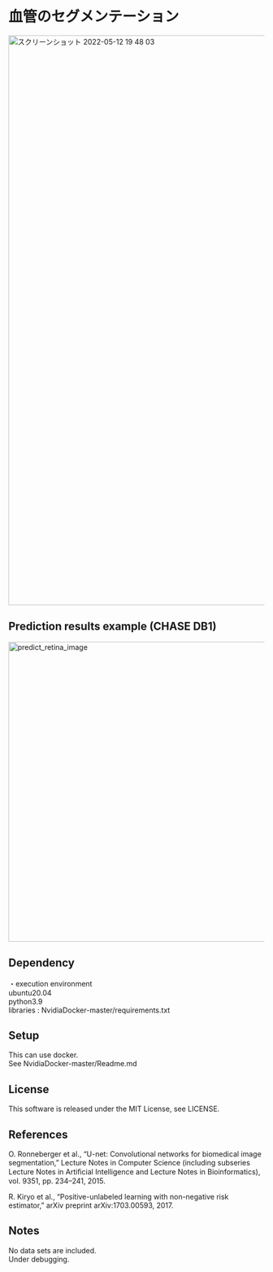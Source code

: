 # 血管のセグメンテーション
<img width="1121" alt="スクリーンショット 2022-05-12 19 48 03" src="https://user-images.githubusercontent.com/81740811/168055985-816519cb-f3da-4bf9-a0ac-12196718b9f1.png">

## Prediction results example (CHASE DB1)
<img width="590" alt="predict_retina_image" src="https://user-images.githubusercontent.com/81740811/169279986-9974e448-e919-4fa1-8a64-8d811f040fe1.png">


## Dependency
・execution environment  
ubuntu20.04  
python3.9  
libraries : NvidiaDocker-master/requirements.txt

## Setup
This can use docker.  
See NvidiaDocker-master/Readme.md

## License
This software is released under the MIT License, see LICENSE.

## References
O. Ronneberger et al., “U-net: Convolutional networks for biomedical image
segmentation,” Lecture Notes in Computer Science (including subseries Lecture
Notes in Artiﬁcial Intelligence and Lecture Notes in Bioinformatics), vol. 9351,
pp. 234–241, 2015.  
  
R. Kiryo et al., “Positive-unlabeled learning with non-negative risk estimator,”
arXiv preprint arXiv:1703.00593, 2017.  


## Notes
No data sets are included.   
Under debugging.  


